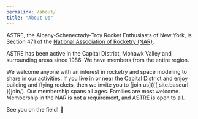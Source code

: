 ```yaml
---
permalink: /about/
title: "About Us"
---
```


ASTRE, the Albany-Schenectady-Troy Rocket Enthusiasts of New York, is Section 471 of the [National Association of Rocketry (NAR)](http://www.nar.org).

ASTRE has been active in the Capital District, Mohawk Valley and surrounding areas since 1986. We have members from the entire region.

We welcome anyone with an interest in rocketry and space modeling to share in our activities.
If you live in or near the Capital District and enjoy building and flying rockets, 
then we invite you to [join us]({{ site.baseurl }}join/). Our membership spans all ages. Families are most welcome. 
Membership in the NAR is not a requirement, and ASTRE is open to all.

See you on the field! 🚀

